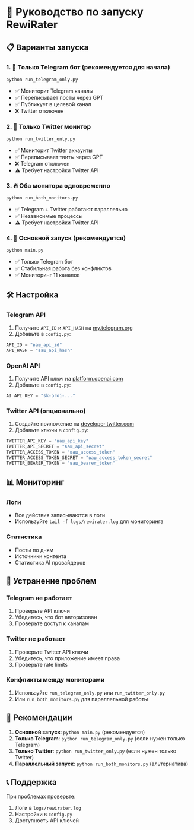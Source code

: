 # 🚀 Руководство по запуску RewiRater

## 📋 Варианты запуска

### 1. 🎯 **Только Telegram бот** (рекомендуется для начала)
```bash
python run_telegram_only.py
```
- ✅ Мониторит Telegram каналы
- ✅ Переписывает посты через GPT
- ✅ Публикует в целевой канал
- ❌ Twitter отключен

### 2. 📱 **Только Twitter монитор**
```bash
python run_twitter_only.py
```
- ✅ Мониторит Twitter аккаунты
- ✅ Переписывает твиты через GPT
- ❌ Telegram отключен
- ⚠️ Требует настройки Twitter API

### 3. 🔥 **Оба монитора одновременно**
```bash
python run_both_monitors.py
```
- ✅ Telegram + Twitter работают параллельно
- ✅ Независимые процессы
- ⚠️ Требует настройки Twitter API

### 4. 🎯 **Основной запуск (рекомендуется)**
```bash
python main.py
```
- ✅ Только Telegram бот
- ✅ Стабильная работа без конфликтов
- ✅ Мониторинг 11 каналов

## 🛠️ Настройка

### Telegram API
1. Получите `API_ID` и `API_HASH` на [my.telegram.org](https://my.telegram.org)
2. Добавьте в `config.py`:
```python
API_ID = "ваш_api_id"
API_HASH = "ваш_api_hash"
```

### OpenAI API
1. Получите API ключ на [platform.openai.com](https://platform.openai.com)
2. Добавьте в `config.py`:
```python
AI_API_KEY = "sk-proj-..."
```

### Twitter API (опционально)
1. Создайте приложение на [developer.twitter.com](https://developer.twitter.com)
2. Добавьте ключи в `config.py`:
```python
TWITTER_API_KEY = "ваш_api_key"
TWITTER_API_SECRET = "ваш_api_secret"
TWITTER_ACCESS_TOKEN = "ваш_access_token"
TWITTER_ACCESS_TOKEN_SECRET = "ваш_access_token_secret"
TWITTER_BEARER_TOKEN = "ваш_bearer_token"
```

## 📊 Мониторинг

### Логи
- Все действия записываются в логи
- Используйте `tail -f logs/rewirater.log` для мониторинга

### Статистика
- Посты по дням
- Источники контента
- Статистика AI провайдеров

## 🔧 Устранение проблем

### Telegram не работает
1. Проверьте API ключи
2. Убедитесь, что бот авторизован
3. Проверьте доступ к каналам

### Twitter не работает
1. Проверьте Twitter API ключи
2. Убедитесь, что приложение имеет права
3. Проверьте rate limits

### Конфликты между мониторами
1. Используйте `run_telegram_only.py` или `run_twitter_only.py`
2. Или `run_both_monitors.py` для параллельной работы

## 🎯 Рекомендации

1. **Основной запуск**: `python main.py` (рекомендуется)
2. **Только Telegram**: `python run_telegram_only.py` (если нужен только Telegram)
3. **Только Twitter**: `python run_twitter_only.py` (если нужен только Twitter)
4. **Параллельный запуск**: `python run_both_monitors.py` (альтернатива)

## 📞 Поддержка

При проблемах проверьте:
1. Логи в `logs/rewirater.log`
2. Настройки в `config.py`
3. Доступность API ключей
